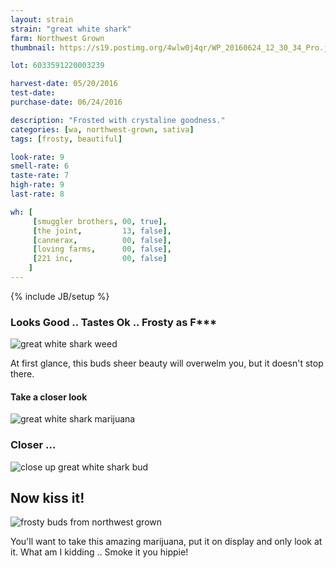```yaml
---
layout: strain
strain: "great white shark"
farm: Northwest Grown
thumbnail: https://s19.postimg.org/4wlw0j4qr/WP_20160624_12_30_34_Pro.jpg

lot: 6033591220003239

harvest-date: 05/20/2016
test-date: 
purchase-date: 06/24/2016

description: "Frosted with crystaline goodness."
categories: [wa, northwest-grown, sativa]
tags: [frosty, beautiful]

look-rate: 9
smell-rate: 6
taste-rate: 7
high-rate: 9
last-rate: 8

wh: [
     [smuggler brothers, 00, true],
     [the joint,         13, false],
     [cannerax,          00, false],
     [loving farms,      00, false],
     [221 inc,           00, false]
    ]
---
```

{% include JB/setup %}

### Looks Good .. Tastes Ok .. Frosty as F***

![great white shark weed](https://s19.postimg.org/j1rp2cds3/WP_20160624_12_38_32_Pro.jpg)

At first glance, this buds sheer beauty will overwelm you,
but it doesn't stop there. 

#### Take a closer look

![great white shark marijuana](https://s19.postimg.org/aytir0t6r/WP_20160624_12_38_49_Pro.jpg)

### Closer ...

![close up great white shark bud](https://s19.postimg.org/goecp2oqr/up_close_great_white_shark_weed.jpg)

## Now kiss it!

![frosty buds from northwest grown](https://s19.postimg.org/ctaymi5kz/up_close_2_great_white_shark_weed.jpg)

You'll want to take this amazing marijuana, put it on display and only look at it.
What am I kidding .. Smoke it you hippie!
